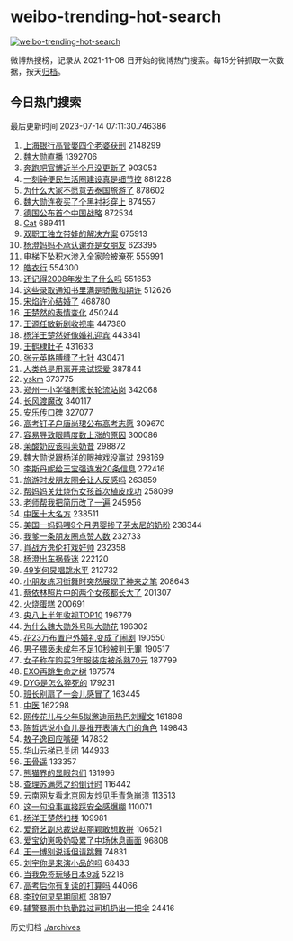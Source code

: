 # weibo-trending-hot-search

[![weibo-trending-hot-search](https://github.com/ameizi/weibo-trending-hot-search/actions/workflows/ci.yml/badge.svg)](https://github.com/ameizi/weibo-trending-hot-search/actions/workflows/ci.yml)

微博热搜榜，记录从 2021-11-08 日开始的微博热门搜索。每15分钟抓取一次数据，按天[归档](./archives)。

## 今日热门搜索

<!-- BEGIN --> 
最后更新时间 2023-07-14 07:11:30.746386 
1. [上海银行高管娶四个老婆获刑](https://s.weibo.com/weibo?q=%23%E4%B8%8A%E6%B5%B7%E9%93%B6%E8%A1%8C%E9%AB%98%E7%AE%A1%E5%A8%B6%E5%9B%9B%E4%B8%AA%E8%80%81%E5%A9%86%E8%8E%B7%E5%88%91%23&t=31&band_rank=11&Refer=top) 2148299
1. [魏大勋直播](https://s.weibo.com/weibo?q=%E9%AD%8F%E5%A4%A7%E5%8B%8B%E7%9B%B4%E6%92%AD&t=31&band_rank=1&Refer=top) 1392706
1. [奔跑吧官博近半个月没更新了](https://s.weibo.com/weibo?q=%23%E5%A5%94%E8%B7%91%E5%90%A7%E5%AE%98%E5%8D%9A%E8%BF%91%E5%8D%8A%E4%B8%AA%E6%9C%88%E6%B2%A1%E6%9B%B4%E6%96%B0%E4%BA%86%23&t=31&band_rank=9&Refer=top) 903053
1. [一刻钟便民生活圈建设真是细节控](https://s.weibo.com/weibo?q=%23%E4%B8%80%E5%88%BB%E9%92%9F%E4%BE%BF%E6%B0%91%E7%94%9F%E6%B4%BB%E5%9C%88%E5%BB%BA%E8%AE%BE%E7%9C%9F%E6%98%AF%E7%BB%86%E8%8A%82%E6%8E%A7%23&t=31&band_rank=3&Refer=top) 881228
1. [为什么大家不愿意去泰国旅游了](https://s.weibo.com/weibo?q=%23%E4%B8%BA%E4%BB%80%E4%B9%88%E5%A4%A7%E5%AE%B6%E4%B8%8D%E6%84%BF%E6%84%8F%E5%8E%BB%E6%B3%B0%E5%9B%BD%E6%97%85%E6%B8%B8%E4%BA%86%23&t=31&band_rank=2&Refer=top) 878602
1. [魏大勋连夜买了个黑衬衫穿上](https://s.weibo.com/weibo?q=%23%E9%AD%8F%E5%A4%A7%E5%8B%8B%E8%BF%9E%E5%A4%9C%E4%B9%B0%E4%BA%86%E4%B8%AA%E9%BB%91%E8%A1%AC%E8%A1%AB%E7%A9%BF%E4%B8%8A%23&t=31&band_rank=4&Refer=top) 874557
1. [德国公布首个中国战略](https://s.weibo.com/weibo?q=%23%E5%BE%B7%E5%9B%BD%E5%85%AC%E5%B8%83%E9%A6%96%E4%B8%AA%E4%B8%AD%E5%9B%BD%E6%88%98%E7%95%A5%23&t=31&band_rank=5&Refer=top) 872534
1. [Cat](https://s.weibo.com/weibo?q=Cat&t=31&band_rank=6&Refer=top) 689411
1. [双职工独立带娃的解决方案](https://s.weibo.com/weibo?q=%23%E5%8F%8C%E8%81%8C%E5%B7%A5%E7%8B%AC%E7%AB%8B%E5%B8%A6%E5%A8%83%E7%9A%84%E8%A7%A3%E5%86%B3%E6%96%B9%E6%A1%88%23&t=31&band_rank=7&Refer=top) 675913
1. [杨澄妈妈不承认谢乔是女朋友](https://s.weibo.com/weibo?q=%23%E6%9D%A8%E6%BE%84%E5%A6%88%E5%A6%88%E4%B8%8D%E6%89%BF%E8%AE%A4%E8%B0%A2%E4%B9%94%E6%98%AF%E5%A5%B3%E6%9C%8B%E5%8F%8B%23&t=31&band_rank=8&Refer=top) 623395
1. [电梯下坠积水渗入全家险被淹死](https://s.weibo.com/weibo?q=%23%E7%94%B5%E6%A2%AF%E4%B8%8B%E5%9D%A0%E7%A7%AF%E6%B0%B4%E6%B8%97%E5%85%A5%E5%85%A8%E5%AE%B6%E9%99%A9%E8%A2%AB%E6%B7%B9%E6%AD%BB%23&t=31&band_rank=10&Refer=top) 555991
1. [皓衣行](https://s.weibo.com/weibo?q=%E7%9A%93%E8%A1%A3%E8%A1%8C&t=31&band_rank=12&Refer=top) 554300
1. [还记得2008年发生了什么吗](https://s.weibo.com/weibo?q=%E8%BF%98%E8%AE%B0%E5%BE%972008%E5%B9%B4%E5%8F%91%E7%94%9F%E4%BA%86%E4%BB%80%E4%B9%88%E5%90%97&t=31&band_rank=13&Refer=top) 551653
1. [这些录取通知书里满是骄傲和期许](https://s.weibo.com/weibo?q=%23%E8%BF%99%E4%BA%9B%E5%BD%95%E5%8F%96%E9%80%9A%E7%9F%A5%E4%B9%A6%E9%87%8C%E6%BB%A1%E6%98%AF%E9%AA%84%E5%82%B2%E5%92%8C%E6%9C%9F%E8%AE%B8%23&t=31&band_rank=3&Refer=top) 512626
1. [宋焰许沁结婚了](https://s.weibo.com/weibo?q=%23%E5%AE%8B%E7%84%B0%E8%AE%B8%E6%B2%81%E7%BB%93%E5%A9%9A%E4%BA%86%23&t=31&band_rank=14&Refer=top) 468780
1. [王楚然的表情变化](https://s.weibo.com/weibo?q=%23%E7%8E%8B%E6%A5%9A%E7%84%B6%E7%9A%84%E8%A1%A8%E6%83%85%E5%8F%98%E5%8C%96%23&t=31&band_rank=25&Refer=top) 450244
1. [王源任敏新剧收视率](https://s.weibo.com/weibo?q=%23%E7%8E%8B%E6%BA%90%E4%BB%BB%E6%95%8F%E6%96%B0%E5%89%A7%E6%94%B6%E8%A7%86%E7%8E%87%23&t=31&band_rank=15&Refer=top) 447380
1. [杨洋王楚然好像婚礼迎宾](https://s.weibo.com/weibo?q=%23%E6%9D%A8%E6%B4%8B%E7%8E%8B%E6%A5%9A%E7%84%B6%E5%A5%BD%E5%83%8F%E5%A9%9A%E7%A4%BC%E8%BF%8E%E5%AE%BE%23&t=31&band_rank=16&Refer=top) 443341
1. [王鹤棣肚子](https://s.weibo.com/weibo?q=%23%E7%8E%8B%E9%B9%A4%E6%A3%A3%E8%82%9A%E5%AD%90%23&t=31&band_rank=17&Refer=top) 431633
1. [张元英胳膊缝了七针](https://s.weibo.com/weibo?q=%23%E5%BC%A0%E5%85%83%E8%8B%B1%E8%83%B3%E8%86%8A%E7%BC%9D%E4%BA%86%E4%B8%83%E9%92%88%23&t=31&band_rank=18&Refer=top) 430471
1. [人类总是用离开来试探爱](https://s.weibo.com/weibo?q=%E4%BA%BA%E7%B1%BB%E6%80%BB%E6%98%AF%E7%94%A8%E7%A6%BB%E5%BC%80%E6%9D%A5%E8%AF%95%E6%8E%A2%E7%88%B1&t=31&band_rank=28&Refer=top) 387844
1. [yskm](https://s.weibo.com/weibo?q=yskm&t=31&band_rank=19&Refer=top) 373775
1. [郑州一小学强制家长轮流站岗](https://s.weibo.com/weibo?q=%23%E9%83%91%E5%B7%9E%E4%B8%80%E5%B0%8F%E5%AD%A6%E5%BC%BA%E5%88%B6%E5%AE%B6%E9%95%BF%E8%BD%AE%E6%B5%81%E7%AB%99%E5%B2%97%23&t=31&band_rank=20&Refer=top) 342068
1. [长风渡魔改](https://s.weibo.com/weibo?q=%23%E9%95%BF%E9%A3%8E%E6%B8%A1%E9%AD%94%E6%94%B9%23&t=31&band_rank=21&Refer=top) 340117
1. [安乐传口碑](https://s.weibo.com/weibo?q=%23%E5%AE%89%E4%B9%90%E4%BC%A0%E5%8F%A3%E7%A2%91%23&t=31&band_rank=22&Refer=top) 327077
1. [高考钉子户唐尚珺公布高考志愿](https://s.weibo.com/weibo?q=%23%E9%AB%98%E8%80%83%E9%92%89%E5%AD%90%E6%88%B7%E5%94%90%E5%B0%9A%E7%8F%BA%E5%85%AC%E5%B8%83%E9%AB%98%E8%80%83%E5%BF%97%E6%84%BF%23&t=31&band_rank=23&Refer=top) 309670
1. [容易导致眼睛度数上涨的原因](https://s.weibo.com/weibo?q=%23%E5%AE%B9%E6%98%93%E5%AF%BC%E8%87%B4%E7%9C%BC%E7%9D%9B%E5%BA%A6%E6%95%B0%E4%B8%8A%E6%B6%A8%E7%9A%84%E5%8E%9F%E5%9B%A0%23&t=31&band_rank=24&Refer=top) 300086
1. [茉酸奶应该叫茉奶昔](https://s.weibo.com/weibo?q=%23%E8%8C%89%E9%85%B8%E5%A5%B6%E5%BA%94%E8%AF%A5%E5%8F%AB%E8%8C%89%E5%A5%B6%E6%98%94%23&t=31&band_rank=25&Refer=top) 298872
1. [魏大勋说跟杨洋的眼神戏没赢过](https://s.weibo.com/weibo?q=%23%E9%AD%8F%E5%A4%A7%E5%8B%8B%E8%AF%B4%E8%B7%9F%E6%9D%A8%E6%B4%8B%E7%9A%84%E7%9C%BC%E7%A5%9E%E6%88%8F%E6%B2%A1%E8%B5%A2%E8%BF%87%23&t=31&band_rank=26&Refer=top) 298169
1. [李斯丹妮给王宝强连发20条信息](https://s.weibo.com/weibo?q=%23%E6%9D%8E%E6%96%AF%E4%B8%B9%E5%A6%AE%E7%BB%99%E7%8E%8B%E5%AE%9D%E5%BC%BA%E8%BF%9E%E5%8F%9120%E6%9D%A1%E4%BF%A1%E6%81%AF%23&t=31&band_rank=27&Refer=top) 272416
1. [旅游时发朋友圈会让人反感吗](https://s.weibo.com/weibo?q=%23%E6%97%85%E6%B8%B8%E6%97%B6%E5%8F%91%E6%9C%8B%E5%8F%8B%E5%9C%88%E4%BC%9A%E8%AE%A9%E4%BA%BA%E5%8F%8D%E6%84%9F%E5%90%97%23&t=31&band_rank=29&Refer=top) 263859
1. [帮妈妈关灶烧伤女孩首次植皮成功](https://s.weibo.com/weibo?q=%23%E5%B8%AE%E5%A6%88%E5%A6%88%E5%85%B3%E7%81%B6%E7%83%A7%E4%BC%A4%E5%A5%B3%E5%AD%A9%E9%A6%96%E6%AC%A1%E6%A4%8D%E7%9A%AE%E6%88%90%E5%8A%9F%23&t=31&band_rank=50&Refer=top) 258099
1. [老师帮我把简历改了一遍](https://s.weibo.com/weibo?q=%23%E8%80%81%E5%B8%88%E5%B8%AE%E6%88%91%E6%8A%8A%E7%AE%80%E5%8E%86%E6%94%B9%E4%BA%86%E4%B8%80%E9%81%8D%23&t=31&band_rank=49&Refer=top) 245956
1. [中医十大名方](https://s.weibo.com/weibo?q=%E4%B8%AD%E5%8C%BB%E5%8D%81%E5%A4%A7%E5%90%8D%E6%96%B9&t=31&band_rank=30&Refer=top) 238511
1. [美国一妈妈喂9个月男婴掺了芬太尼的奶粉](https://s.weibo.com/weibo?q=%23%E7%BE%8E%E5%9B%BD%E4%B8%80%E5%A6%88%E5%A6%88%E5%96%829%E4%B8%AA%E6%9C%88%E7%94%B7%E5%A9%B4%E6%8E%BA%E4%BA%86%E8%8A%AC%E5%A4%AA%E5%B0%BC%E7%9A%84%E5%A5%B6%E7%B2%89%23&t=31&band_rank=31&Refer=top) 238344
1. [我爹一条朋友圈点赞人数](https://s.weibo.com/weibo?q=%23%E6%88%91%E7%88%B9%E4%B8%80%E6%9D%A1%E6%9C%8B%E5%8F%8B%E5%9C%88%E7%82%B9%E8%B5%9E%E4%BA%BA%E6%95%B0%23&t=31&band_rank=32&Refer=top) 232733
1. [肖战方逸伦打戏好帅](https://s.weibo.com/weibo?q=%23%E8%82%96%E6%88%98%E6%96%B9%E9%80%B8%E4%BC%A6%E6%89%93%E6%88%8F%E5%A5%BD%E5%B8%85%23&t=31&band_rank=33&Refer=top) 232358
1. [杨澄出车祸昏迷](https://s.weibo.com/weibo?q=%23%E6%9D%A8%E6%BE%84%E5%87%BA%E8%BD%A6%E7%A5%B8%E6%98%8F%E8%BF%B7%23&t=31&band_rank=34&Refer=top) 222120
1. [49岁何炅唱跳水平](https://s.weibo.com/weibo?q=%2349%E5%B2%81%E4%BD%95%E7%82%85%E5%94%B1%E8%B7%B3%E6%B0%B4%E5%B9%B3%23&t=31&band_rank=35&Refer=top) 212732
1. [小朋友练习街舞时突然展现了神来之笔](https://s.weibo.com/weibo?q=%E5%B0%8F%E6%9C%8B%E5%8F%8B%E7%BB%83%E4%B9%A0%E8%A1%97%E8%88%9E%E6%97%B6%E7%AA%81%E7%84%B6%E5%B1%95%E7%8E%B0%E4%BA%86%E7%A5%9E%E6%9D%A5%E4%B9%8B%E7%AC%94&t=31&band_rank=36&Refer=top) 208643
1. [蔡依林照片中的两个女孩都长大了](https://s.weibo.com/weibo?q=%23%E8%94%A1%E4%BE%9D%E6%9E%97%E7%85%A7%E7%89%87%E4%B8%AD%E7%9A%84%E4%B8%A4%E4%B8%AA%E5%A5%B3%E5%AD%A9%E9%83%BD%E9%95%BF%E5%A4%A7%E4%BA%86%23&t=31&band_rank=37&Refer=top) 201307
1. [火烧蛋糕](https://s.weibo.com/weibo?q=%E7%81%AB%E7%83%A7%E8%9B%8B%E7%B3%95&t=31&band_rank=38&Refer=top) 200691
1. [央八上半年收视TOP10](https://s.weibo.com/weibo?q=%23%E5%A4%AE%E5%85%AB%E4%B8%8A%E5%8D%8A%E5%B9%B4%E6%94%B6%E8%A7%86TOP10%23&t=31&band_rank=39&Refer=top) 196779
1. [为什么魏大勋外号叫大勋花](https://s.weibo.com/weibo?q=%23%E4%B8%BA%E4%BB%80%E4%B9%88%E9%AD%8F%E5%A4%A7%E5%8B%8B%E5%A4%96%E5%8F%B7%E5%8F%AB%E5%A4%A7%E5%8B%8B%E8%8A%B1%23&t=31&band_rank=40&Refer=top) 196302
1. [花23万布置户外婚礼变成了闹剧](https://s.weibo.com/weibo?q=%23%E8%8A%B123%E4%B8%87%E5%B8%83%E7%BD%AE%E6%88%B7%E5%A4%96%E5%A9%9A%E7%A4%BC%E5%8F%98%E6%88%90%E4%BA%86%E9%97%B9%E5%89%A7%23&t=31&band_rank=41&Refer=top) 190550
1. [男子猥亵未成年不足10秒被判无罪](https://s.weibo.com/weibo?q=%23%E7%94%B7%E5%AD%90%E7%8C%A5%E4%BA%B5%E6%9C%AA%E6%88%90%E5%B9%B4%E4%B8%8D%E8%B6%B310%E7%A7%92%E8%A2%AB%E5%88%A4%E6%97%A0%E7%BD%AA%23&t=31&band_rank=42&Refer=top) 190517
1. [女子称在购买3年服装店被杀熟70元](https://s.weibo.com/weibo?q=%23%E5%A5%B3%E5%AD%90%E7%A7%B0%E5%9C%A8%E8%B4%AD%E4%B9%B03%E5%B9%B4%E6%9C%8D%E8%A3%85%E5%BA%97%E8%A2%AB%E6%9D%80%E7%86%9F70%E5%85%83%23&t=31&band_rank=43&Refer=top) 187799
1. [EXO再跳生命之树](https://s.weibo.com/weibo?q=%23EXO%E5%86%8D%E8%B7%B3%E7%94%9F%E5%91%BD%E4%B9%8B%E6%A0%91%23&t=31&band_rank=44&Refer=top) 187574
1. [DYG是怎么猝死的](https://s.weibo.com/weibo?q=%23DYG%E6%98%AF%E6%80%8E%E4%B9%88%E7%8C%9D%E6%AD%BB%E7%9A%84%23&t=31&band_rank=45&Refer=top) 179231
1. [班长别扇了一会儿感冒了](https://s.weibo.com/weibo?q=%23%E7%8F%AD%E9%95%BF%E5%88%AB%E6%89%87%E4%BA%86%E4%B8%80%E4%BC%9A%E5%84%BF%E6%84%9F%E5%86%92%E4%BA%86%23&t=31&band_rank=50&Refer=top) 163445
1. [中医](https://s.weibo.com/weibo?q=%E4%B8%AD%E5%8C%BB&t=31&band_rank=46&Refer=top) 162298
1. [网传花儿与少年5拟邀迪丽热巴刘耀文](https://s.weibo.com/weibo?q=%23%E7%BD%91%E4%BC%A0%E8%8A%B1%E5%84%BF%E4%B8%8E%E5%B0%91%E5%B9%B45%E6%8B%9F%E9%82%80%E8%BF%AA%E4%B8%BD%E7%83%AD%E5%B7%B4%E5%88%98%E8%80%80%E6%96%87%23&t=31&band_rank=47&Refer=top) 161898
1. [陈哲远说小鱼儿是推开表演大门的角色](https://s.weibo.com/weibo?q=%23%E9%99%88%E5%93%B2%E8%BF%9C%E8%AF%B4%E5%B0%8F%E9%B1%BC%E5%84%BF%E6%98%AF%E6%8E%A8%E5%BC%80%E8%A1%A8%E6%BC%94%E5%A4%A7%E9%97%A8%E7%9A%84%E8%A7%92%E8%89%B2%23&t=31&band_rank=28&Refer=top) 149843
1. [敖子逸回应嘴硬](https://s.weibo.com/weibo?q=%23%E6%95%96%E5%AD%90%E9%80%B8%E5%9B%9E%E5%BA%94%E5%98%B4%E7%A1%AC%23&t=31&band_rank=48&Refer=top) 147832
1. [华山云梯已关闭](https://s.weibo.com/weibo?q=%23%E5%8D%8E%E5%B1%B1%E4%BA%91%E6%A2%AF%E5%B7%B2%E5%85%B3%E9%97%AD%23&t=31&band_rank=29&Refer=top) 144933
1. [玉骨遥](https://s.weibo.com/weibo?q=%E7%8E%89%E9%AA%A8%E9%81%A5&t=31&band_rank=50&Refer=top) 133357
1. [熊猫界的显眼包们](https://s.weibo.com/weibo?q=%23%E7%86%8A%E7%8C%AB%E7%95%8C%E7%9A%84%E6%98%BE%E7%9C%BC%E5%8C%85%E4%BB%AC%23&t=31&band_rank=48&Refer=top) 131996
1. [查理苏满愿之约倒计时](https://s.weibo.com/weibo?q=%23%E6%9F%A5%E7%90%86%E8%8B%8F%E6%BB%A1%E6%84%BF%E4%B9%8B%E7%BA%A6%E5%80%92%E8%AE%A1%E6%97%B6%23&t=31&band_rank=29&Refer=top) 116442
1. [云南网友看北京网友炒见手青急崩溃](https://s.weibo.com/weibo?q=%23%E4%BA%91%E5%8D%97%E7%BD%91%E5%8F%8B%E7%9C%8B%E5%8C%97%E4%BA%AC%E7%BD%91%E5%8F%8B%E7%82%92%E8%A7%81%E6%89%8B%E9%9D%92%E6%80%A5%E5%B4%A9%E6%BA%83%23&t=31&band_rank=50&Refer=top) 113513
1. [这一句没事直接踩安全感爆棚](https://s.weibo.com/weibo?q=%23%E8%BF%99%E4%B8%80%E5%8F%A5%E6%B2%A1%E4%BA%8B%E7%9B%B4%E6%8E%A5%E8%B8%A9%E5%AE%89%E5%85%A8%E6%84%9F%E7%88%86%E6%A3%9A%23&t=31&band_rank=33&Refer=top) 110071
1. [杨洋王楚然扫楼](https://s.weibo.com/weibo?q=%23%E6%9D%A8%E6%B4%8B%E7%8E%8B%E6%A5%9A%E7%84%B6%E6%89%AB%E6%A5%BC%23&t=31&band_rank=22&Refer=top) 109981
1. [爱奇艺副总裁说赵丽颖敢想敢拼](https://s.weibo.com/weibo?q=%23%E7%88%B1%E5%A5%87%E8%89%BA%E5%89%AF%E6%80%BB%E8%A3%81%E8%AF%B4%E8%B5%B5%E4%B8%BD%E9%A2%96%E6%95%A2%E6%83%B3%E6%95%A2%E6%8B%BC%23&t=31&band_rank=40&Refer=top) 106521
1. [爱宝幼崽吸奶吸累了中场休息画面](https://s.weibo.com/weibo?q=%23%E7%88%B1%E5%AE%9D%E5%B9%BC%E5%B4%BD%E5%90%B8%E5%A5%B6%E5%90%B8%E7%B4%AF%E4%BA%86%E4%B8%AD%E5%9C%BA%E4%BC%91%E6%81%AF%E7%94%BB%E9%9D%A2%23&t=31&band_rank=36&Refer=top) 96808
1. [王一博别说话但请跳舞](https://s.weibo.com/weibo?q=%23%E7%8E%8B%E4%B8%80%E5%8D%9A%E5%88%AB%E8%AF%B4%E8%AF%9D%E4%BD%86%E8%AF%B7%E8%B7%B3%E8%88%9E%23&t=31&band_rank=47&Refer=top) 74831
1. [刘宇你是来演小品的吗](https://s.weibo.com/weibo?q=%E5%88%98%E5%AE%87%E4%BD%A0%E6%98%AF%E6%9D%A5%E6%BC%94%E5%B0%8F%E5%93%81%E7%9A%84%E5%90%97&t=31&band_rank=46&Refer=top) 68433
1. [当我免签玩够日本9城](https://s.weibo.com/weibo?q=%E5%BD%93%E6%88%91%E5%85%8D%E7%AD%BE%E7%8E%A9%E5%A4%9F%E6%97%A5%E6%9C%AC9%E5%9F%8E&t=31&band_rank=49&Refer=top) 52218
1. [高考后你有复读的打算吗](https://s.weibo.com/weibo?q=%23%E9%AB%98%E8%80%83%E5%90%8E%E4%BD%A0%E6%9C%89%E5%A4%8D%E8%AF%BB%E7%9A%84%E6%89%93%E7%AE%97%E5%90%97%23&t=31&band_rank=50&Refer=top) 44066
1. [李玟何炅早期同框](https://s.weibo.com/weibo?q=%23%E6%9D%8E%E7%8E%9F%E4%BD%95%E7%82%85%E6%97%A9%E6%9C%9F%E5%90%8C%E6%A1%86%23&t=31&band_rank=47&Refer=top) 38197
1. [辅警暴雨中执勤路过司机扔出一把伞](https://s.weibo.com/weibo?q=%23%E8%BE%85%E8%AD%A6%E6%9A%B4%E9%9B%A8%E4%B8%AD%E6%89%A7%E5%8B%A4%E8%B7%AF%E8%BF%87%E5%8F%B8%E6%9C%BA%E6%89%94%E5%87%BA%E4%B8%80%E6%8A%8A%E4%BC%9E%23&t=31&band_rank=50&Refer=top) 24416
<!-- END -->

历史归档 [./archives](./archives)


